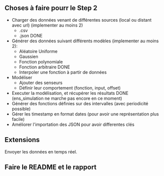 ## Choses à faire pourr le Step 2
- Charger des données venant de différentes sources (local ou distant avec url) (implementer au moins 2)
    - .csv
    - .json DONE
- Générer des données suivant différents modèles (implementer au moins 2):
    - Aléatoire Uniforme
    - Gaussien
    - Fonction polynomiale
    - Fonction arbitraire DONE
    - Interpoler une fonction à partir de données
- Modéliser
    - Ajouter des senseurs
    - Définir leur comportement (fonction, input, offset)
- Executer la modélisation, et récupérer les résultats DONE (ens_simulation ne marche pas encore en ce moment)
- Générer des fonctions définies sur des intervalles (avec periodicité possible)
- Gérer les timestamp en format dates (pour avoir une représentation plus facile)
- Améliorer l'importation des JSON pour avoir differentes clés


## Extensions

Envoyer les données en temps réel.

## Faire le README et le rapport